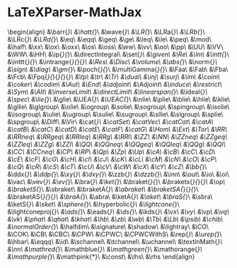 # LaTeXParser-MathJax

${}$

\begin{align}
&\barr{*}\\
&\hatt{*}\\
&\wave{*}\\
&\LR{*}\\
&\LRa{*}\\
&\LRb{*}\\
&\LRc{*}\\
&\LRd{*}\\
&\eq\\
&\eqq\\
&\geq\\
&\ge\\
&\leq\\
&\le\\
&\peq\\
&\mod\\
&\half\\
&\xx\\
&\ox\\
&\oxx\\
&\os\\
&\oss\\
&\ww\\
&\vv\\
&\oo\\
&\pp\\
&\UU\\
&\VV\\
&\WW\\
&\HH\\
&\ip{*}{*}\\
&\directIntegral\\
&\set{*}\\
&\given\\
&\Re\\
&\Im\\
&\intt{*}\\
&\inttt{*}{*}\\
&\intrange{*}{*}{*}\\
&\Res\\
&\Disc\\
&\volume\\
&\abs{*}\\
&\norm{*}\\
&\sign\\
&\diag\\
&\gm{*}\\
&\poch{*}{*}\\
&\multiGamma{*}{*}\\
&\Faa\\
&\Fab\\
&\Fba\\
&\Fcb\\
&\Fpq{*}{*}{*}{*}{*}\\
&\tp\\
&\tr\\
&\Tr\\
&\dual\\
&\inj\\
&\surj\\
&\im\\
&\coim\\
&\coker\\
&\codim\\
&\Aut\\
&\End\\
&\adjoint\\
&\Adjoint\\
&\induce\\
&\restrict\\
&\Sym\\
&\Alt\\
&\inverseLimit\\
&\directLimit\\
&\linearspan{*}\\
&\ideal{*}\\
&\spec\\
&\lie{*}\\
&\glie\\
&\UEA{*}\\
&\UEAC{*}\\
&\nlie\\
&\plie\\
&\blie\\
&\hlie\\
&\klie\\
&\gllie\\
&\glgroup\\
&\olie\\
&\ogroup\\
&\solie\\
&\sogroup\\
&\spingroup\\
&\isolie\\
&\isogroup\\
&\ulie\\
&\ugroup\\
&\sulie\\
&\sugroup\\
&\sllie\\
&\slgroup\\
&\splie\\
&\spgroup\\
&\Diff\\
&\Vir\\
&\cat{*}\\
&\catSet\\
&\catVec\\
&\catCat\\
&\catA\\
&\catB\\
&\catC\\
&\catD\\
&\catE\\
&\catF\\
&\catG\\
&\Hom\\
&\Ext\\
&\Tor\\
&\RR\\
&\RRneq\\
&\RRgeq\\
&\RRleq\\
&\RRg\\
&\RRl\\
&\ZZ\\
&\NN\\
&\ZZneq\\
&\ZZgeq\\
&\ZZleq\\
&\ZZg\\
&\ZZl\\
&\QQ\\
&\QQneq\\
&\QQgeq\\
&\QQleq\\
&\QQg\\
&\QQl\\
&\CC\\
&\CCneq\\
&\CP\\
&\RP\\
&\Qp\\
&\Zp\\
&\Up\\
&\cA\\
&\cB\\
&\cC\\
&\cD\\
&\cE\\
&\cF\\
&\cG\\
&\cH\\
&\cI\\
&\cJ\\
&\cK\\
&\cL\\
&\cM\\
&\cN\\
&\cO\\
&\cP\\
&\cQ\\
&\cR\\
&\cS\\
&\cT\\
&\cU\\
&\cV\\
&\cW\\
&\cX\\
&\cY\\
&\cZ\\
&\bb{*}\\
&\ddx{*}\\
&\ddp{*}\\
&\xy{*}\\
&\dxy{*}\\
&\zzb{*}\\
&\dzzb{*}\\
&\inn\\
&\out\\
&\io\\
&\oi\\
&\vac\\
&\vev{*}\\
&\ev{*}\\
&\bra{*}\\
&\ket{*}\\
&\braket{*}{*}\\
&\brakets{*}{*}{*}\\
&\op\\
&\braketS{*}\\
&\sbraket\\
&\braketA{*}\\
&\abraket\\
&\braketSA{*}{*}{*}\\
&\braketAS{*}{*}{*}\\
&\braA{*}\\
&\abra\\
&\ketA{*}\\
&\aket\\
&\braS{*}\\
&\sbra\\
&\ketS{*}\\
&\sket\\
&\sphere{*}\\
&\hyperbolic{*}\\
&\lightcone{*}\\
&\lightconeproj{*}\\
&\ads{*}\\
&\eads{*}\\
&\ds{*}\\
&\kds{*}\\
&\vx\\
&\vy\\
&\vp\\
&\vq\\
&\vk\\
&\phat\\
&\qhat\\
&\khat\\
&\hb\\
&\zb\\
&\wb\\
&\Tb\\
&\Lb\\
&\psib\\
&\chib\\
&\normalOrder{*}\\
&\halfdim\\
&\signature\\
&\shadow\\
&\lightray\\
&\CO\\
&\COK\\
&\CB\\
&\CBC\\
&\CPW\\
&\CPWC\\
&\CPWCWithS\\
&\rep{*}\\
&\urep{*}\\
&\hbar\\
&\eqqq\\
&\id\\
&\schannel\\
&\tchannel\\
&\uchannel\\
&\textInMath{*}\\
&\nn\\
&\mathred{*}\\
&\mathblue{*}\\
&\mathgreen{*}\\
&\mathorange{*}\\
&\mathpurple{*}\\
&\mathpink{*}\\
&\const\\
&\lhs\\
&\rhs
\end{align}
